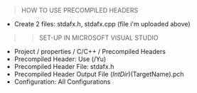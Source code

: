> HOW TO USE PRECOMPILED HEADERS 
- Create 2 files: stdafx.h, stdafx.cpp  (file i'm uploaded above)

>> SET-UP IN MICROSOFT VISUAL STUDIO 
- Project / properties / C/C++ / Precompiled Headers 
- Precompiled Header:               Use (/Yu)
- Precompiled Header File:          stdafx.h
- Precompiled Header Output File    $(IntDir)$(TargetName).pch
- Configuration:                    All Configurations

  
